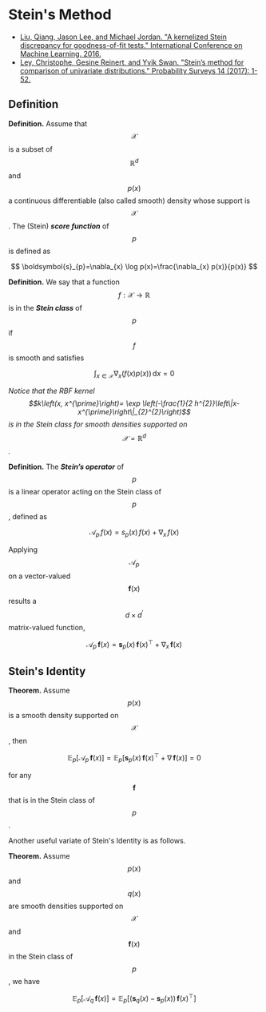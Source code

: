 # Stein's Method

- [Liu, Qiang, Jason Lee, and Michael Jordan. "A kernelized Stein discrepancy for goodness-of-fit tests." International Conference on Machine Learning. 2016.](http://proceedings.mlr.press/v48/liub16.pdf)
- [Ley, Christophe, Gesine Reinert, and Yvik Swan. "Stein’s method for comparison of univariate distributions." Probability Surveys 14 (2017): 1-52.](http://emis.ams.org/journals/PS/images/getdocbf05.pdf?id=1180&article=278&mode=pdf)

## Definition

**Definition.** Assume that $$\mathcal{X}$$ is a subset of $$\mathbb{R}^{d}$$ and $$p(x)$$ a continuous differentiable (also called smooth) density whose support is $$\mathcal{X}$$. The (Stein) ***score function*** of $$p$$ is defined as

$$
\boldsymbol{s}_{p}=\nabla_{x} \log p(x)=\frac{\nabla_{x} p(x)}{p(x)}
$$


**Definition.** We say that a function $$f : \mathcal{X} \rightarrow \mathbb{R}$$ is in the ***Stein class*** of $$p$$ if $$f$$ is smooth and satisfies

$$
\int_{x \in \mathcal{X}} \nabla_{x}(f(x) p(x)) \, \mathrm{d} x=0
$$

*Notice that the RBF kernel $$k\left(x, x^{\prime}\right)= \exp \left(-\frac{1}{2 h^{2}}\left\|x-x^{\prime}\right\|_{2}^{2}\right)$$ is in the Stein class for smooth densities supported on $$\mathcal{X}=\mathbb{R}^{d}$$.* 

**Definition.**  The ***Stein’s operator*** of $$p$$ is a linear operator acting on the Stein class of $$p$$, defined as

$$
\mathcal{A}_{p} \, f(x)=s_{p}(x) \, f(x)+\nabla_{x} \, f(x)
$$

Applying $$\mathcal{A}_{p}$$ on a vector-valued $$\boldsymbol{f}(x)$$ results a $$d \times d^\prime$$ matrix-valued function,

$$
\mathcal{A}_{p} \, \boldsymbol{f}(x)=\boldsymbol{s}_{p}(x) \, \boldsymbol{f}(x)^{\top} + \nabla_{x} \,  \boldsymbol{f}(x)
$$

## Stein's Identity

**Theorem.** Assume $$p(x)$$ is a smooth density supported on $$\mathcal{X}$$, then

$$
\mathbb{E}_{p}\left[\mathcal{A}_{p} \, \boldsymbol{f}(x)\right]=\mathbb{E}_{p}\left[\boldsymbol{s}_{p}(x) \,  \boldsymbol{f}(x)^{\top}+ \nabla \, \boldsymbol{f}(x)\right]=0
$$

for any $$\boldsymbol{f}$$ that is in the Stein class of $$p$$.

Another useful variate of Stein's Identity is as follows.

**Theorem.** Assume $$p(x)$$ and $$q(x)$$ are smooth densities supported on $$\mathcal{X}$$ and $$\boldsymbol{f}(x)$$ in the Stein class of $$p$$ , we have

$$
\mathbb{E}_{p}\left[\mathcal{A}_{q} \, \boldsymbol{f}(x)\right] = \mathbb{E}_{p}\left[\left(\boldsymbol{s}_{q}(x) - \boldsymbol{s}_{p}(x)\right) \, \boldsymbol{f}(x)^{\top}\right]
$$
